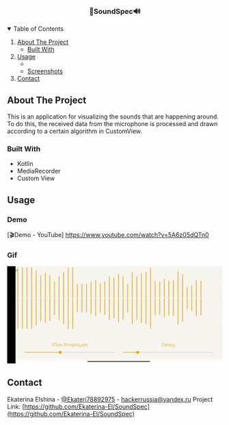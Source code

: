 

<!-- PROJECT LOGO -->
<p>
  <h3 align="center">👀SoundSpec🔊</h3>
</p>



<!-- TABLE OF CONTENTS -->
<details open="open">
  <summary>Table of Contents</summary>
  <ol>
    <li>
      <a href="#about-the-project">About The Project</a>
      <ul>
        <li><a href="#built-with">Built With</a></li>
      </ul>
    </li>
    <li>
      <a href="#usage">Usage</a>
      <ul>
        <li><a href="#demo"></a></li>
        <li><a href="#srceenshots">Screenshots</a></li>
      </ul>
    </li>
    <li><a href="#contact">Contact</a></li>
  </ol>
</details>



<!-- ABOUT THE PROJECT -->
## About The Project

This is an application for visualizing the sounds that are happening around. To do this, the received data from the microphone is processed and drawn according to a certain algorithm in CustomView.


### Built With
* Kotlin
* MediaRecorder
* Custom View


<!-- USAGE EXAMPLES -->
## Usage

### Demo
[🎬Demo - YouTube] https://www.youtube.com/watch?v=5A6z05dQTn0

### Gif
![image 1](https://github.com/Ekaterina-El/SoundSpec/blob/master/demo/demo.gif) 

<!-- CONTACT -->
## Contact
Ekaterina Elshina - [@Ekateri78892975](https://twitter.com/Ekateri78892975) - hackerrussia@yandex.ru
Project Link: [https://github.com/Ekaterina-El/SoundSpec](https://github.com/Ekaterina-El/SoundSpec)

